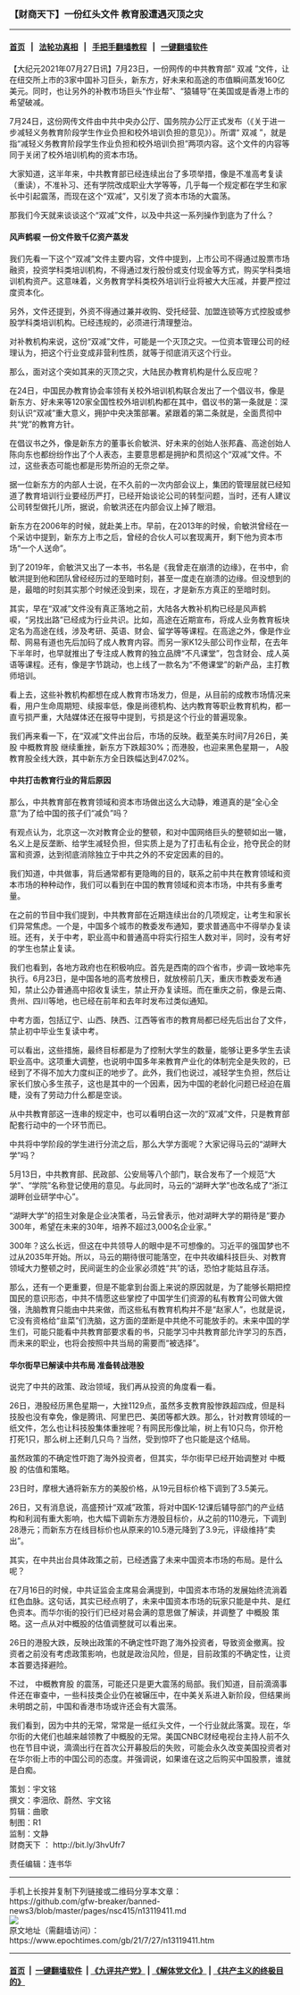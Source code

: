 ### 【财商天下】一份红头文件 教育股遭遇灭顶之灾
------------------------

#### [首页](https://github.com/gfw-breaker/banned-news3/blob/master/README.md) &nbsp;&nbsp;|&nbsp;&nbsp; [法轮功真相](https://github.com/begood0513/basic/blob/master/README.md)  &nbsp;&nbsp;|&nbsp;&nbsp; [手把手翻墙教程](https://github.com/gfw-breaker/guides/wiki)  &nbsp;&nbsp;|&nbsp;&nbsp; [一键翻墙软件](https://github.com/gfw-breaker/nogfw/blob/master/README.md)  



<div><p>
 【大纪元2021年07月27日讯】7月23日，一份网传的中共教育部“
 <ok href="https://www.epochtimes.com/gb/tag/%E5%8F%8C%E5%87%8F.html">
  双减
 </ok>
 ”文件，让在纽交所上市的3家中国补习巨头，新东方，好未来和高途的市值瞬间蒸发160亿美元。同时，也让另外的补教市场巨头“作业帮”、“猿辅导”在美国或是香港上市的希望破减。
</p>
<p>
 7月24日，这份网传文件由中共中央办公厅、国务院办公厅正式发布（《关于进一步减轻义务教育阶段学生作业负担和校外培训负担的意见》）。所谓“
 <ok href="https://www.epochtimes.com/gb/tag/%E5%8F%8C%E5%87%8F.html">
  双减
 </ok>
 ”，就是指“减轻义务教育阶段学生作业负担和校外培训负担”两项内容。这个文件的内容等同于关闭了校外培训机构的资本市场。
</p>
<p>
 大家知道，这半年来，中共教育部已经连续出台了多项举措，像是不准高考复读（重读），不准补习、还有学院改成职业大学等等，几乎每一个规定都在学生和家长中引起震荡，而现在这个“双减”，又引发了资本市场的大震荡。
</p>
<p>
 那我们今天就来谈谈这个“双减”文件，以及中共这一系列操作到底为了什么？
</p>
<p>
</p>
<h4>
 风声鹤唳 一份文件致千亿资产蒸发
</h4>
<p>
 我们先看一下这个“双减”文件主要内容，文件中提到，上市公司不得通过股票市场融资，投资学科类培训机构，不得通过发行股份或支付现金等方式，购买学科类培训机构资产。这意味着，义务教育学科类校外培训行业将被大大压减，并要严控过度资本化。
</p>
<p>
 另外，文件还提到，外资不得通过兼并收购、受托经营、加盟连锁等方式控股或参股学科类培训机构。已经违规的，必须进行清理整治。
</p>
<p>
 对补教机构来说，这份“双减”文件，可能是一个灭顶之灾。一位资本管理公司的经理认为，把这个行业变成非营利性质，就等于彻底消灭这个行业。
</p>
<p>
 那么，面对这个突如其来的灭顶之灾，大陆民办教育机构是什么反应呢？
</p>
<p>
 在24日，中国民办教育协会率领有关校外培训机构联合发出了一个倡议书，像是新东方、好未来等120家全国性校外培训机构都在其中，倡议书的第一条就是：深刻认识“双减”重大意义，拥护中央决策部署。紧跟着的第二条就是，全面贯彻中共“党”的教育方针。
</p>
<p>
 在倡议书之外，像是新东方的董事长俞敏洪、好未来的创始人张邦鑫、高途创始人陈向东也都纷纷作出了个人表态，主要意思都是拥护和贯彻这个“双减”文件。不过，这些表态可能也都是形势所迫的无奈之举。
</p>
<p>
 据一位新东方的内部人士说，在不久前的一次内部会议上，集团的管理层就已经知道了教育培训行业要经历严打，已经开始谈论公司的转型问题，当时，还有人建议公司转型做托儿所，据说，俞敏洪还在内部会议上掉了眼泪。
</p>
<p>
 新东方在2006年的时候，就赴美上市。早前，在2013年的时候，俞敏洪曾经在一个采访中提到，新东方上市之后，曾经的合伙人可以套现离开，剩下他为资本市场“一个人送命”。
</p>
<p>
 到了2019年，俞敏洪又出了一本书，书名是《我曾走在崩溃的边缘》，在书中，俞敏洪提到他和团队曾经经历过的至暗时刻，甚至一度走在崩溃的边缘。但没想到的是，最暗的时刻其实那个时候还没到来，现在，才是新东方真正的至暗时刻。
</p>
<p>
 其实，早在“双减”文件没有真正落地之前，大陆各大教补机构已经是风声鹤唳，“另找出路”已经成为行业共识。比如，高途在近期宣布，将成人业务教育板块定名为高途在线，涉及考研、英语、财会、留学等等课程。在高途之外，像是作业帮、网易有道也先后加码了成人教育内容。而另一家K12头部公司作业帮，在去年下半年时，也早就推出了专注成人教育的独立品牌“不凡课堂”，包含财会、成人英语等课程。还有，像是字节跳动，也上线了一款名为“不倦课堂”的新产品，主打教师培训。
</p>
<p>
 看上去，这些补教机构都想在成人教育市场发力，但是，从目前的成教市场情况来看，用户生命周期短、续报率低，像是尚德机构、达内教育等职业教育机构，都一直亏损严重，大陆媒体还在报导中提到，亏损是这个行业的普遍现象。
</p>
<p>
 我们再来看一下，在“双减”文件出台后，市场的反映。截至美东时间7月26日，美股
 <ok href="https://www.epochtimes.com/gb/tag/%E4%B8%AD%E6%A6%82%E6%95%99%E8%82%B2%E8%82%A1.html">
  中概教育股
 </ok>
 继续重挫，新东方下跌超30%；而港股，也迎来黑色星期一，
 <ok href="https://www.epochtimes.com/gb/tag/a%E8%82%A1.html">
  A股
 </ok>
 教育股全线大跌，其中新东方全日跌幅达到47.02%。
</p>
<h4>
 中共打击教育行业的背后原因
</h4>
<p>
 那么，中共教育部在教育领域和资本市场做出这么大动静，难道真的是“全心全意”为了给中国的孩子们“减负”吗？
</p>
<p>
 有观点认为，北京这一次对教育企业的整顿，和对中国网络巨头的整顿如出一辙，名义上是反垄断、给学生减轻负担，但实质上是为了打击私有企业，抢夺民企的财富和资源，达到彻底消除独立于中共之外的不安定因素的目的。
</p>
<p>
 我们知道，中共做事，背后通常都有更隐晦的目的，联系之前中共在教育领域和资本市场的种种动作，我们可以看到在中国的教育领域和资本市场，中共有多重考量。
</p>
<p>
 在之前的节目中我们提到，中共教育部在近期连续出台的几项规定，让考生和家长们异常焦虑。一个是，中国多个城市的教委发布通知，要求普通高中不得举办复读班。还有，关于中考，职业高中和普通高中将实行招生人数对半，同时，没有考好的学生也禁止复读。
</p>
<p>
 我们也看到，各地方政府也在积极响应。首先是西南的四个省市，步调一致地率先执行。6月23日，是中国各地的高考放榜日，就放榜前几天，重庆市教委发布通知，禁止公办普通高中招收复读生，禁止开办复读班。而在重庆之前，像是云南、贵州、四川等地，也已经在前年和去年时发布过类似通知。
</p>
<p>
 中考方面，包括辽宁、山西、陕西、江西等省市的教育局都已经先后出台了文件，禁止初中毕业生复读中考。
</p>
<p>
 可以看出，这些措施，最终目标都是为了控制大学生的数量，能够让更多学生去读职业高中。这项重大调整，也说明中国多年来教育产业化的体制完全是失败的，已经到了不得不加大力度纠正的地步了。此外，我们也说过，减轻学生负担，然后让家长们放心多生孩子，这也是其中的一个因素，因为中国的老龄化问题已经迫在眉睫，没有了劳动力什么都是空谈。
</p>
<p>
 从中共教育部这一连串的规定中，也可以看明白这一次的“双减”文件，只是教育部配套行动中的一个环节而已。
</p>
<p>
 中共将中学阶段的学生进行分流之后，那么大学方面呢？大家记得马云的“湖畔大学”吗？
</p>
<p>
 5月13日，中共教育部、民政部、公安局等八个部门，联合发布了一个规范“大学”、“学院”名称登记使用的意见。与此同时，马云的“湖畔大学”也改名成了“浙江湖畔创业研学中心”。
</p>
<p>
 “湖畔大学”的招生对象是企业决策者，马云曾表示，他对湖畔大学的期待是“要办300年，希望在未来的30年，培养不超过3,000名企业家。”
</p>
<p>
 300年？这么长远，但这在中共领导人的眼中是不可想像的。习近平的强国梦也不过从2035年开始。所以，马云的期待很可能落空，在中共收编科技巨头、对教育领域大力整顿之时，民间诞生的企业家必须姓“共”的话，恐怕才能姑且存活。
</p>
<p>
 那么，还有一个更重要，但是不能拿到台面上来说的原因就是，为了能够长期把控国民的意识形态，中共不情愿这些掌控了中国学生们资源的私有教育公司做大做强，洗脑教育只能由中共来做，而这些私有教育机构并不是“赵家人”，也就是说，它没有资格给“韭菜”们洗脑，这方面的垄断是中共绝不可能放手的。未来中国的学生们，可能只能看中共教育部要求看的书，只能学习中共教育部允许学习的东西，而未来的职业，也将会按照中共当局的需要而“被选择”。
</p>
<h4>
 华尔街早已解读中共布局 准备转战港股
</h4>
<p>
 说完了中共的政策、政治领域，我们再从投资的角度看一看。
</p>
<p>
 26日，港股经历黑色星期一，大挫1129点，虽然多支教育股惨跌超四成，但是科技股也没有幸免，像是腾讯、阿里巴巴、美团等都大跌。那么，针对教育领域的一纸文件，怎么也让科技股集体重挫呢？有网民形像比喻，树上有10只鸟，你开枪打死1只，那么树上还剩几只鸟？当然，受到惊吓了也只能是这个结局。
</p>
<p>
 虽然政策的不确定性吓跑了海外投资者，但其实，华尔街早已经开始调整对
 <ok href="https://www.epochtimes.com/gb/tag/%E4%B8%AD%E6%A6%82%E8%82%A1.html">
  中概股
 </ok>
 的估值和策略。
</p>
<p>
 23日时，摩根大通将新东方的美股价格，从19元目标价格下调到了3.5美元。
</p>
<p>
 26日，又有消息说，高盛预计“双减”政策，将对中国K-12课后辅导部门的产业结构和利润有重大影响，也大幅下调新东方港股目标价，从之前的110港元，下调到28港元；而新东方在线目标价也从原来的10.5港元降到了3.9元，评级维持“卖出”。
</p>
<p>
 其实，在中共出台具体政策之前，已经透露了未来中国资本市场的布局。是什么呢？
</p>
<p>
 在7月16日的时候，中共证监会主席易会满提到，中国资本市场的发展始终流淌着红色血脉。这句话，其实已经点明了，未来中国资本市场的玩家只能是中共、是红色资本。而华尔街的投行们已经对易会满的意思做了解读，并调整了
 <ok href="https://www.epochtimes.com/gb/tag/%E4%B8%AD%E6%A6%82%E8%82%A1.html">
  中概股
 </ok>
 策略。这一点从对中概股的估值调整就可以看出来。
</p>
<p>
 26日的港股大跌，反映出政策的不确定性吓跑了海外投资者，导致资金撤离。投资者之前没有考虑政策影响，也就是政治风险，但是，目前政策的不确定性，让资本首要选择避险。
</p>
<p>
 不过，
 <ok href="https://www.epochtimes.com/gb/tag/%E4%B8%AD%E6%A6%82%E6%95%99%E8%82%B2%E8%82%A1.html">
  中概教育股
 </ok>
 的震荡，可能还只是更大震荡的局部。我们知道，目前滴滴事件还在审查中，一些科技类企业仍在被辗压中，在中美关系进入新阶段，但结果尚未明朗之前，中国和香港市场或许还会有大震荡。
</p>
<p>
 我们看到，因为中共的无常，常常是一纸红头文件，一个行业就此落寞。现在，华尔街的大佬们也越来越领教了中概股的无常。美国CNBC财经电视台主持人前不久也在节目中说，滴滴出行在首次公开募股后的失败，可能会永久改变美国投资者对在华尔街上市的中国公司的态度。并强调说，如果谁在这之后购买中国股票，谁就是白痴。
</p>
<p>
 策划：宇文铭
 <br/>
 撰文：李沺欣、蔚然、宇文铭
 <br/>
 剪辑：曲歌
 <br/>
 制图：R1
 <br/>
 监制：文静
 <br/>
 <ok href="https://www.epochtimes.com/gb/tag/%E8%B4%A2%E5%95%86%E5%A4%A9%E4%B8%8B.html">
  财商天下
 </ok>
 ：
 <ok href="http://bit.ly/3hvUfr7">
  http://bit.ly/3hvUfr7
 </ok>
</p>
<p>
 责任编辑：连书华
</p>
</div>
<hr/>
手机上长按并复制下列链接或二维码分享本文章：<br/>
https://github.com/gfw-breaker/banned-news3/blob/master/pages/nsc415/n13119411.md <br/>
<a href='https://github.com/gfw-breaker/banned-news3/blob/master/pages/nsc415/n13119411.md'><img src='https://github.com/gfw-breaker/banned-news3/blob/master/pages/nsc415/n13119411.md.png'/></a> <br/>
原文地址（需翻墙访问）：https://www.epochtimes.com/gb/21/7/27/n13119411.htm


------------------------
#### [首页](https://github.com/gfw-breaker/banned-news3/blob/master/README.md) &nbsp;|&nbsp; [一键翻墙软件](https://github.com/gfw-breaker/nogfw/blob/master/README.md) &nbsp;| [《九评共产党》](https://github.com/gfw-breaker/9ping.md/blob/master/README.md#九评之一评共产党是什么) | [《解体党文化》](https://github.com/gfw-breaker/jtdwh.md/blob/master/README.md) | [《共产主义的终极目的》](https://github.com/gfw-breaker/gczydzjmd.md/blob/master/README.md)


<img src='http://gfw-breaker.win/banned-news3/pages/nsc415/n13119411.md' width='0px' height='0px'/>